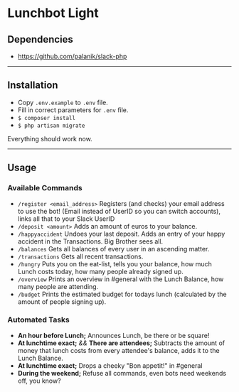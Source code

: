 # Lunchbot Light

## Dependencies

- https://github.com/palanik/slack-php

---

## Installation

- Copy `.env.example` to `.env` file.
- Fill in correct parameters for `.env` file.
- `$ composer install`
- `$ php artisan migrate`

Everything should work now.

---

## Usage

### Available Commands

- `/register <email_address>` Registers (and checks) your email address to use the bot! 
    (Email instead of UserID so you can switch accounts), links all that to your Slack UserID
- `/deposit <amount>` Adds an amount of euros to your balance.
- `/happyaccident` Undoes your last deposit. Adds an entry of your happy accident in the Transactions. Big Brother sees all.
- `/balances` Gets all balances of every user in an ascending matter.
- `/transactions` Gets all recent transactions.
- `/hungry` Puts you on the eat-list, tells you your balance, how much Lunch costs today, how many people already signed up.
- `/overview` Prints an overview in #general with the Lunch Balance, how many people are attending.
- `/budget` Prints the estimated budget for todays lunch (calculated by the amount of people signing up).

### Automated Tasks

- **An hour before Lunch;** Announces Lunch, be there or be square!
- **At lunchtime exact;** *&&* **There are attendees;** Subtracts the amount of money that lunch costs from every attendee's balance, adds it to the Lunch Balance.
- **At lunchtime exact;** Drops a cheeky "Bon appetit!" in #general
- **During the weekend;** Refuse all commands, even bots need weekends off, you know?